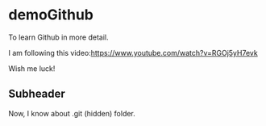 # demoGithub

To learn Github in more detail.

I am following this video:https://www.youtube.com/watch?v=RGOj5yH7evk

Wish me luck!

## Subheader

Now, I know about .git (hidden) folder.
